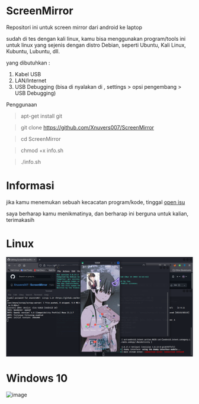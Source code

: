 # ScreenMirror
Repositori ini untuk screen mirror dari android ke laptop

sudah di tes dengan kali linux, kamu bisa menggunakan program/tools ini untuk linux yang sejenis dengan distro Debian, seperti Ubuntu, Kali Linux, Kubuntu, Lubuntu, dll.

yang dibutuhkan :
1. Kabel USB
2. LAN/Internet
3. USB Debugging (bisa di nyalakan di , settings > opsi pengembang > USB Debugging)

Penggunaan

  > apt-get install git

  > git clone https://github.com/Xnuvers007/ScreenMirror

  > cd ScreenMirror

  > chmod +x info.sh

  > ./info.sh

# Informasi

jika kamu menemukan sebuah kecacatan program/kode, tinggal [open isu](https://github.com/Xnuvers007/ScreenMirror/issues)

saya berharap kamu menikmatinya, dan berharap ini berguna untuk kalian, terimakasih

# Linux
![images](https://github.com/Xnuvers007/ScreenMirror/blob/master/images/Screenshot_2022-04-17_21-11-45.png "Kali Linux")

# Windows 10
![image](https://user-images.githubusercontent.com/62522733/164701064-9496be60-9a05-4343-a951-0df4da51bdb7.png "Windows 10")
